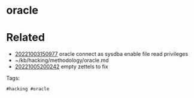 # oracle

# Related

- [20221003150977](/zet/20221003150977/README.md) oracle connect as sysdba enable file read privileges
- ~/kb/hacking/methodology/oracle.md
- [20221005200242](/zet/20221005200242/README.md) empty zettels to fix

Tags:

    #hacking #oracle 
